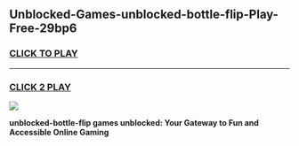 
## Unblocked-Games-unblocked-bottle-flip-Play-Free-29bp6
<h3>
<a href="https://premium76.site?title=unblocked-bottle-flip&ref=18A1">CLICK TO PLAY</a></h3>
<hr>

<h3>
<a href="https://premium76.site?title=unblocked-bottle-flip&ref=18A1">CLICK 2 PLAY</a>
  
</h3>

<a href="https://premium76.site?title=unblocked-bottle-flip&ref=18A1"><img src="https://clearcache.store/games.png"></a>


**unblocked-bottle-flip games unblocked: Your Gateway to Fun and Accessible Online Gaming**
